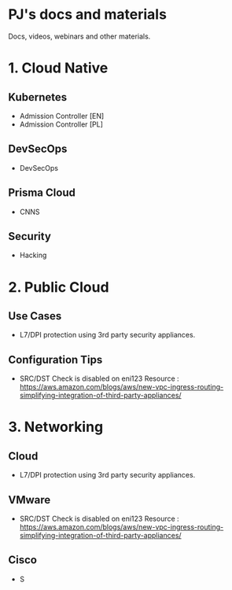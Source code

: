 # PJ's docs and materials

Docs, videos, webinars and other materials.

# 1. Cloud Native
  
## Kubernetes

- Admission Controller [EN]
- Admission Controller [PL]

## DevSecOps

- DevSecOps 

## Prisma Cloud

- CNNS

## Security

- Hacking

# 2. Public Cloud

## Use Cases

- L7/DPI protection using 3rd party security appliances.

## Configuration Tips

- SRC/DST Check is disabled on eni123
Resource : https://aws.amazon.com/blogs/aws/new-vpc-ingress-routing-simplifying-integration-of-third-party-appliances/ 

# 3. Networking

## Cloud

- L7/DPI protection using 3rd party security appliances.

## VMware

- SRC/DST Check is disabled on eni123
Resource : https://aws.amazon.com/blogs/aws/new-vpc-ingress-routing-simplifying-integration-of-third-party-appliances/ 

## Cisco

- S
